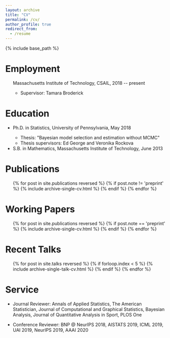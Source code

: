 ```yaml
---
layout: archive
title: "CV"
permalink: /cv/
author_profile: true
redirect_from:
  - /resume
---
```


{% include base_path %}




Employment
======

<ul style="list-style-type:none">
  <li> Massachusetts Institute of Technology, CSAIL, 2018 -- present </li>
  <ul stle="list-style-type:none">
    <li> Supervisor: Tamara Broderick </li>
  </ul>
</ul>


Education
======
<ul>
  <li> Ph.D. in Statistics, University of Pennsylvania, May 2018 </li>
    <ul>
      <li> Thesis: "Bayesian model selection and estimation without MCMC" </li>
      <li> Thesis supervisors: Ed George and Veronika Rockova </li>
    </ul>
  <li> S.B. in Mathematics, Massachusetts Institute of Technology, June 2013 </li>
</ul>



Publications
======
  <ol reversed>{% for post in site.publications reversed %}
    {% if post.note != 'preprint' %}
      {% include archive-single-cv.html %}
    {% endif %}
  {% endfor %}</ol>

Working Papers
======
  <ol>{% for post in site.publications reversed %}
    {% if post.note == 'preprint' %}
      {% include archive-single-cv.html %}
    {% endif %}
  {% endfor %} </ol>
  
Recent Talks
======
  <ul>{% for post in site.talks reversed  %}
    {% if forloop.index < 5 %}
      {% include archive-single-talk-cv.html %}
    {% endif %}
  {% endfor %}</ul>
  
  
Service
======
* Journal Reviewer: Annals of Applied Statistics, The American Statistician, Journal of Computational and Graphical Statistics, Bayesian Analysis, Journal of Quantitative Analysis in Sport, PLOS One

* Conference Reviewer: BNP @ NeurIPS 2018, AISTATS 2019, ICML 2019, UAI 2019, NeurIPS 2019, AAAI 2020 
